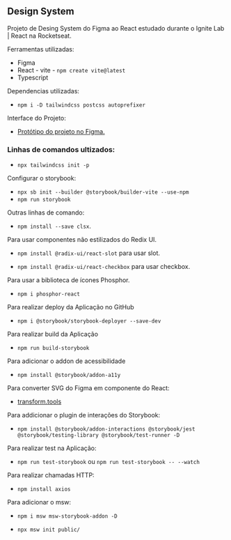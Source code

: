 ## Design System

Projeto de Desing System do Figma ao React estudado durante o Ignite Lab | React na Rocketseat.

Ferramentas utilizadas:

- Figma
- React - vite - `npm create vite@latest`
- Typescript

Dependencias utilizadas:

- `npm i -D tailwindcss postcss autoprefixer`

Interface do Projeto:

- <a href="https://www.figma.com/file/UypXRXWaZLTCGA1x1MyrVW/Ignite-Lab-%7C-design-system?node-id=0%3A1">Protótipo do projeto no Figma.</a>

### Linhas de comandos ultizados:

- `npx tailwindcss init -p`

Configurar o storybook:

- `npx sb init --builder @storybook/builder-vite --use-npm`
- `npm run storybook`

Outras linhas de comando:

- `npm install --save clsx`.

Para usar componentes não estilizados do Redix UI.

- `npm install @radix-ui/react-slot` para usar slot.

- `npm install @radix-ui/react-checkbox` para usar checkbox.

Para usar a biblioteca de ícones Phosphor.

- `npm i phosphor-react`

Para realizar deploy da Aplicação no GitHub

- `npm i @storybook/storybook-deployer --save-dev`

Para realizar build da Aplicação

- `npm run build-storybook`

Para adicionar o addon de acessibilidade

- `npm install @storybook/addon-a11y`

Para converter SVG do Figma em componente do React:

- <a href="https://transform.tools/">transform.tools</a>

Para addicionar o plugin de interações do Storybook:

- `npm install @storybook/addon-interactions @storybook/jest @storybook/testing-library @storybook/test-runner -D`

Para realizar test na Aplicação:

- `npm run test-storybook` ou `npm run test-storybook -- --watch`

Para realizar chamadas HTTP:

- `npm install axios`

Para adicionar o msw:

- `npm i msw msw-storybook-addon -D`

- `npx msw init public/`
